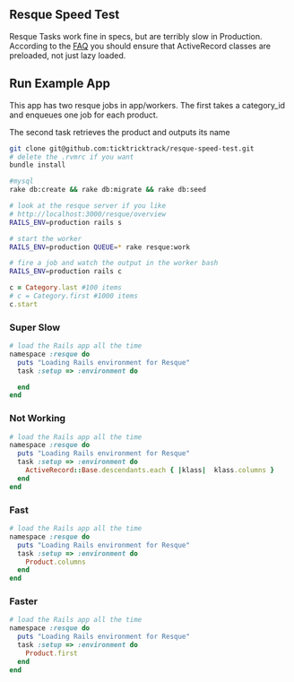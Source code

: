 ## Resque Speed Test

Resque Tasks work fine in specs, but are terribly slow in Production. According to the [FAQ](https://github.com/defunkt/resque/wiki/FAQ) you should ensure that ActiveRecord classes are preloaded, not just lazy loaded.

## Run Example App
This app has two resque jobs in app/workers. The first takes a category_id and enqueues one job for each product.

The second task retrieves the product and outputs its name


```bash
git clone git@github.com:ticktricktrack/resque-speed-test.git
# delete the .rvmrc if you want
bundle install

#mysql
rake db:create && rake db:migrate && rake db:seed

# look at the resque server if you like
# http://localhost:3000/resque/overview
RAILS_ENV=production rails s

# start the worker
RAILS_ENV=production QUEUE=* rake resque:work

# fire a job and watch the output in the worker bash
RAILS_ENV=production rails c
```

```ruby
c = Category.last #100 items
# c = Category.first #1000 items
c.start
```

### Super Slow

```ruby
# load the Rails app all the time
namespace :resque do
  puts "Loading Rails environment for Resque"
  task :setup => :environment do

  end
end
```

### Not Working

```ruby
# load the Rails app all the time
namespace :resque do
  puts "Loading Rails environment for Resque"
  task :setup => :environment do
    ActiveRecord::Base.descendants.each { |klass|  klass.columns }
  end
end
```

### Fast

```ruby
# load the Rails app all the time
namespace :resque do
  puts "Loading Rails environment for Resque"
  task :setup => :environment do
    Product.columns
  end
end
```

### Faster

```ruby
# load the Rails app all the time
namespace :resque do
  puts "Loading Rails environment for Resque"
  task :setup => :environment do
    Product.first
  end
end
```